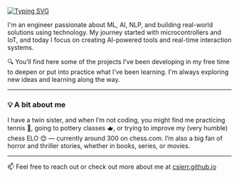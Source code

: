 [![Typing SVG](https://readme-typing-svg.herokuapp.com?font=IBM+Plex+Mono&weight=500&pause=1000&color=F7F7F7&vCenter=true&width=435&height=40&lines=Hi+there%F0%9F%91%8B+I'm+Catalina)](https://git.io/typing-svg)

I'm an engineer passionate about ML, AI, NLP, and building real-world solutions using technology. My journey started with microcontrollers and IoT, and today I focus on creating AI-powered tools and real-time interaction systems.

:mag: You’ll find here some of the projects I’ve been developing in my free time to deepen or put into practice what I’ve been learning. I'm always exploring new ideas and learning along the way.

<!--
<p align="left">
<a href="https://www.python.org/" target="_blank" rel="noreferrer"><img src="https://raw.githubusercontent.com/danielcranney/readme-generator/main/public/icons/skills/python-colored.svg" width="30" height="30" style="margin-right: 15px;" alt="Python" title="Python"/></a>
<a href="https://git-scm.com/" target="_blank" rel="noreferrer"><img src="https://raw.githubusercontent.com/danielcranney/readme-generator/main/public/icons/skills/git-colored.svg" width="30" height="30" style="margin-right: 15px;" alt="Git" title="Git"/></a>
<a href="https://developer.mozilla.org/en-US/docs/Web/JavaScript" target="_blank" rel="noreferrer"><img src="https://raw.githubusercontent.com/danielcranney/readme-generator/main/public/icons/skills/javascript-colored.svg" width="30" height="30" style="margin-right: 15px;" alt="JavaScript" title="JavaScript"/></a>
<a href="https://www.gnu.org/software/bash/" target="_blank" rel="noreferrer"><img src="https://raw.githubusercontent.com/danielcranney/readme-generator/main/public/icons/skills/gnubash.svg" width="30" height="30" style="margin-right: 15px;" alt="GNU Bash" title="GNU Bash"/></a>
<a href="https://code.visualstudio.com/" target="_blank" rel="noreferrer"><img src="https://raw.githubusercontent.com/danielcranney/readme-generator/main/public/icons/skills/visualstudiocode-colored.svg" width="30" height="30" style="margin-right: 15px;" alt="VS Code" title="VS Code"/></a>
<a href="https://www.vim.org/" target="_blank" rel="noreferrer"><img src="https://raw.githubusercontent.com/danielcranney/readme-generator/main/public/icons/skills/vim-colored.svg" width="30" height="30" style="margin-right: 15px;" alt="Vim" title="Vim"/></a>
<a href="https://fastapi.tiangolo.com/" target="_blank" rel="noreferrer"><img src="https://raw.githubusercontent.com/danielcranney/readme-generator/main/public/icons/skills/fastapi-colored.svg" width="30" height="30" style="margin-right: 15px;" alt="Fast API" title="Fast API"/></a>
<a href="https://www.mongodb.com/" target="_blank" rel="noreferrer"><img src="https://raw.githubusercontent.com/danielcranney/readme-generator/main/public/icons/skills/mongodb-colored.svg" width="30" height="30" style="margin-right: 15px;" alt="MongoDB" title="MongoDB"/></a>
<a href="https://www.postgresql.org/" target="_blank" rel="noreferrer"><img src="https://raw.githubusercontent.com/danielcranney/readme-generator/main/public/icons/skills/postgresql-colored.svg" width="30" height="30" style="margin-right: 15px;" alt="PostgreSQL" title="PostgreSQL"/></a>
<a href="https://firebase.google.com/" target="_blank" rel="noreferrer"><img src="https://raw.githubusercontent.com/danielcranney/readme-generator/main/public/icons/skills/firebase-colored.svg" width="30" height="30" style="margin-right: 15px;" alt="Firebase" title="Firebase"/></a>
<a href="https://flask.palletsprojects.com/en/3.0.x/" target="_blank" rel="noreferrer"><img src="https://raw.githubusercontent.com/danielcranney/readme-generator/main/public/icons/skills/flask-colored.svg" width="30" height="30" style="margin-right: 15px;" alt="Flask" title="Flask"/></a>
<a href="https://cloud.google.com/" target="_blank" rel="noreferrer"><img src="https://raw.githubusercontent.com/danielcranney/readme-generator/main/public/icons/skills/googlecloud-colored.svg" width="30" height="30" style="margin-right: 15px;" alt="Google Cloud" title="Google Cloud"/></a>
<a href="https://aws.amazon.com" target="_blank" rel="noreferrer"><img src="https://raw.githubusercontent.com/danielcranney/readme-generator/main/public/icons/skills/aws-colored.svg" width="30" height="30" style="margin-right: 15px;" alt="Amazon Web Services" title="Amazon Web Services"/></a>
<a href="https://store.arduino.cc/" target="_blank" rel="noreferrer"><img src="https://raw.githubusercontent.com/danielcranney/readme-generator/main/public/icons/skills/arduino-colored.svg" width="30" height="30" style="margin-right: 15px;" alt="Arduino" title="Arduino"/></a>
<a href="https://www.docker.com/" target="_blank" rel="noreferrer"><img src="https://raw.githubusercontent.com/danielcranney/readme-generator/main/public/icons/skills/docker-colored.svg" width="30" height="30" style="margin-right: 15px;" alt="Docker" title="Docker"/></a>
<a href="https://www.linux.org" target="_blank" rel="noreferrer"><img src="https://raw.githubusercontent.com/danielcranney/readme-generator/main/public/icons/skills/linux-colored.svg" width="30" height="30" style="margin-right: 15px;" alt="Linux" title="Linux"/></a>
<a href="https://pytorch.org/" target="_blank" rel="noreferrer"><img src="https://raw.githubusercontent.com/danielcranney/readme-generator/main/public/icons/skills/pytorch-colored.svg" width="30" height="30" style="margin-right: 15px;" alt="PyTorch" title="PyTorch"/></a>
<a href="https://www.raspberrypi.org/" target="_blank" rel="noreferrer"><img src="https://raw.githubusercontent.com/danielcranney/readme-generator/main/public/icons/skills/raspberrypi-colored.svg" width="30" height="30" style="margin-right: 15px;" alt="Raspberry Pi" title="Raspberry Pi"/></a>
</p>
-->

---

### :bulb: A bit about me

I have a twin sister, and when I’m not coding, you might find me practicing tennis :tennis:, going to pottery classes :teapot:, or trying to improve my (very humble) chess ELO :blush: — currently around 300 on chess.com. I’m also a big fan of horror and thriller stories, whether in books, series, or movies.

---

:mailbox: Feel free to reach out or check out more about me at [csierr.github.io](https://csierr.github.io)
